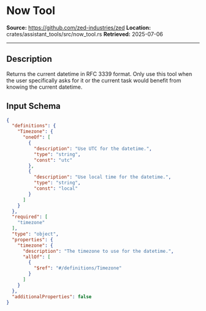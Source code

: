 # Now Tool

**Source:** https://github.com/zed-industries/zed
**Location:** crates/assistant_tools/src/now_tool.rs
**Retrieved:** 2025-07-06

---

## Description

Returns the current datetime in RFC 3339 format. Only use this tool when the user specifically asks for it or the current task would benefit from knowing the current datetime.

## Input Schema

```json
{
  "definitions": {
    "Timezone": {
      "oneOf": [
        {
          "description": "Use UTC for the datetime.",
          "type": "string",
          "const": "utc"
        },
        {
          "description": "Use local time for the datetime.",
          "type": "string",
          "const": "local"
        }
      ]
    }
  },
  "required": [
    "timezone"
  ],
  "type": "object",
  "properties": {
    "timezone": {
      "description": "The timezone to use for the datetime.",
      "allOf": [
        {
          "$ref": "#/definitions/Timezone"
        }
      ]
    }
  },
  "additionalProperties": false
}
```